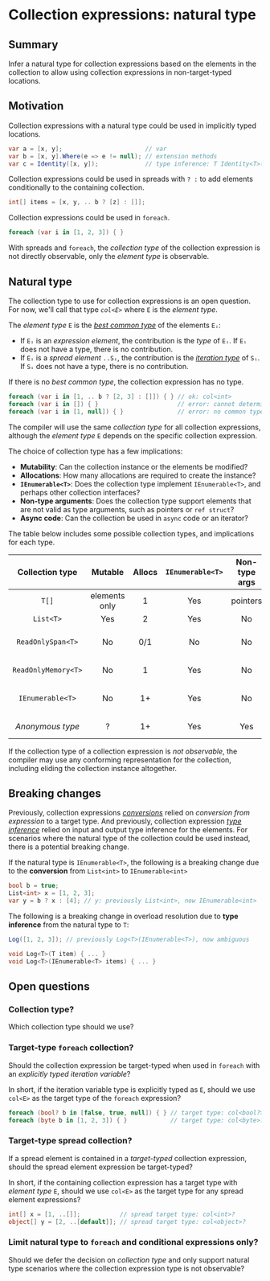 # Collection expressions: natural type

## Summary

Infer a natural type for collection expressions based on the elements in the collection to allow using collection expressions in non-target-typed locations.

## Motivation

Collection expressions with a natural type could be used in implicitly typed locations.

```csharp
var a = [x, y];                       // var
var b = [x, y].Where(e => e != null); // extension methods
var c = Identity([x, y]);             // type inference: T Identity<T>(T)
```

Collection expressions could be used in spreads with `? :` to add elements conditionally to the containing collection.

```csharp
int[] items = [x, y, .. b ? [z] : []];
```

Collection expressions could be used in `foreach`.

```csharp
foreach (var i in [1, 2, 3]) { }
```

With spreads and `foreach`, the *collection type* of the collection expression is not directly observable, only the *element type* is observable.

## Natural type

The collection type to use for collection expressions is an open question. For now, we'll call that type *`col<E>`* where `E` is the *element type*.

The *element type* `E` is the [*best common type*](https://github.com/dotnet/csharpstandard/blob/standard-v6/standard/expressions.md#116315-finding-the-best-common-type-of-a-set-of-expressions) of the elements `Eᵢ`:
* If `Eᵢ` is an *expression element*, the contribution is the *type* of `Eᵢ`. If `Eᵢ` does not have a type, there is no contribution.
* If `Eᵢ` is a *spread element* `..Sᵢ`, the contribution is the [*iteration type*](https://github.com/dotnet/csharpstandard/blob/standard-v6/standard/statements.md#1295-the-foreach-statement) of `Sᵢ`. If `Sᵢ` does not have a type, there is no contribution.

If there is no *best common type*, the collection expression has no type.

```csharp
foreach (var i in [1, .. b ? [2, 3] : []]) { } // ok: col<int>
foreach (var i in []) { }                      // error: cannot determine type
foreach (var i in [1, null]) { }               // error: no common type for int, <null>
```

The compiler will use the same *collection type* for all collection expressions, although the *element type* `E` depends on the specific collection expression.

The choice of collection type has a few implications:
- **Mutability**: Can the collection instance or the elements be modified?
- **Allocations**: How many allocations are required to create the instance?
- **`IEnumerable<T>`**: Does the collection type implement `IEnumerable<T>`, and perhaps other collection interfaces?
- **Non-type arguments**: Does the collection type support elements that are not valid as type arguments, such as pointers or `ref struct`?
- **Async code**: Can the collection be used in `async` code or an iterator?

The table below includes some possible collection types, and implications for each type.

|Collection type|Mutable|Allocs|`IEnumerable<T>`|Non-type args|Async|Details|
|:---:|:---:|:---:|:---:|:---:|:---:|:---:|
|`T[]`|elements only|1|Yes|pointers|Yes| |
|`List<T>`|Yes|2|Yes|No|Yes| |
|`ReadOnlySpan<T>`|No|0/1|No|No|No|stack/heap allocated buffer|
|`ReadOnlyMemory<T>`|No|1|Yes|No|Yes|heap allocated buffer|
|`IEnumerable<T>`|No|1+|Yes|No|Yes|context-dependent implementation|
|*Anonymous type*|?|1+|Yes|Yes|Yes|compiler-generated type|

If the collection type of a collection expression is *not observable*, the compiler may use any conforming representation for the collection, including eliding the collection instance altogether.

## Breaking changes

Previously, collection expressions [*conversions*](https://github.com/dotnet/csharplang/blob/main/proposals/csharp-12.0/collection-expressions.md#conversions) relied on *conversion from expression* to a target type.
And previously, collection expression [*type inference*](https://github.com/dotnet/csharplang/blob/main/proposals/csharp-12.0/collection-expressions.md#type-inference) relied on input and output type inference for the elements.
For scenarios where the natural type of the collection could be used instead, there is a potential breaking change.

If the natural type is `IEnumerable<T>`, the following is a breaking change due to the **conversion** from `List<int>` to `IEnumerable<int>`

```csharp
bool b = true;
List<int> x = [1, 2, 3];
var y = b ? x : [4]; // y: previously List<int>, now IEnumerable<int>
```

The following is a breaking change in overload resolution due to **type inference** from the natural type to `T`:

```csharp
Log([1, 2, 3]); // previously Log<T>(IEnumerable<T>), now ambiguous

void Log<T>(T item) { ... }
void Log<T>(IEnumerable<T> items) { ... }
```

## Open questions

### Collection type?

Which collection type should we use?

### Target-type `foreach` collection?

Should the collection expression be target-typed when used in `foreach` with an *explicitly typed iteration variable*?

In short, if the iteration variable type is explicitly typed as `E`, should we use `col<E>` as the target type of the `foreach` expression?

```csharp
foreach (bool? b in [false, true, null]) { } // target type: col<bool?>?
foreach (byte b in [1, 2, 3]) { }            // target type: col<byte>?
```

### Target-type spread collection?

If a spread element is contained in a *target-typed* collection expression, should the spread element expression be target-typed?

In short, if the containing collection expression has a target type with *element type* `E`, should we use `col<E>` as the target type for any spread element expressions?

```csharp
int[] x = [1, ..[]];           // spread target type: col<int>?
object[] y = [2, ..[default]]; // spread target type: col<object>?
```

### Limit natural type to `foreach` and conditional expressions only?

Should we defer the decision on *collection type* and only support natural type scenarios where the collection expression type is not observable?